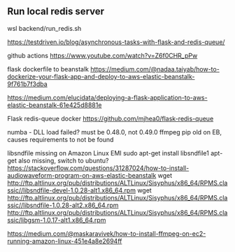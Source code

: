 ## Run local redis server

wsl backend/run_redis.sh


https://testdriven.io/blog/asynchronous-tasks-with-flask-and-redis-queue/

github actions
https://www.youtube.com/watch?v=Z6f0CHR_pPw

flask dockerfile to beanstalk
https://medium.com/@nadaa.taiyab/how-to-dockerize-your-flask-app-and-deploy-to-aws-elastic-beanstalk-9f761b7f3dba

https://medium.com/elucidata/deploying-a-flask-application-to-aws-elastic-beanstalk-61e425d8881e

Flask redis-queue docker
https://github.com/mjhea0/flask-redis-queue


numba - DLL load failed? must be 0.48.0, not 0.49.0
ffmpeg
pip old on EB, causes requirements to not be found


libsndfile missing on Amazon Linux EMI
sudo apt-get install libsndfile1
apt-get also missing, switch to ubuntu?
https://stackoverflow.com/questions/31287024/how-to-install-audiowaveform-program-on-aws-elastic-beanstalk
wget http://ftp.altlinux.org/pub/distributions/ALTLinux/Sisyphus/x86_64/RPMS.classic//libsndfile-devel-1.0.28-alt1.x86_64.rpm
wget http://ftp.altlinux.org/pub/distributions/ALTLinux/Sisyphus/x86_64/RPMS.classic//libsndfile-1.0.28-alt2.x86_64.rpm
http://ftp.altlinux.org/pub/distributions/ALTLinux/Sisyphus/x86_64/RPMS.classic/libgsm-1.0.17-alt1.x86_64.rpm

https://medium.com/@maskaravivek/how-to-install-ffmpeg-on-ec2-running-amazon-linux-451e4a8e2694ff